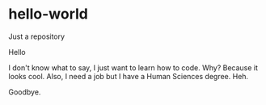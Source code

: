 # hello-world
Just a repository

Hello

I don't know what to say, I just want to learn how to code.
Why? Because it looks cool. 
Also, I need a job but I have a Human Sciences degree. 
Heh. 

Goodbye.
